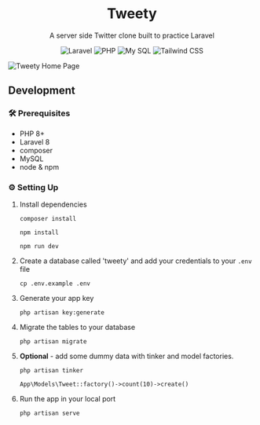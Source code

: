 <h1 align='center'>Tweety</h1>

<p align='center'>A server side Twitter clone built to practice Laravel</p>

<div align='center'>

![Laravel](https://img.shields.io/badge/Laravel-2e2e2e?logo=laravel)
![PHP](https://img.shields.io/badge/php-2e2e2e?logo=php)
![My SQL](https://img.shields.io/badge/MySQL-2e2e2e?logo=mysql)
![Tailwind CSS](https://img.shields.io/badge/Tailwind%20CSS-2e2e2e?logo=tailwindcss)

</div>
<img src="https://i.imgur.com/H0z8g52.png" alt="Tweety Home Page">

## Development

### 🛠 Prerequisites

-   PHP 8+
-   Laravel 8
-   composer
-   MySQL
-   node & npm

### ⚙️ Setting Up

1. Install dependencies
    ```
    composer install
    ```
    ```
    npm install
    ```
    ```
    npm run dev
    ```
2. Create a database called 'tweety' and add your credentials to your `.env` file
    ```
    cp .env.example .env
    ```
3. Generate your app key
    ```
    php artisan key:generate
    ```
4. Migrate the tables to your database
    ```
    php artisan migrate
    ```
5. **Optional** - add some dummy data with tinker and model factories.
    ```
    php artisan tinker
    ```
    ```
    App\Models\Tweet::factory()->count(10)->create()
    ```
6. Run the app in your local port
    ```
    php artisan serve
    ```
